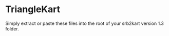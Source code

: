 # TriangleKart

Simply extract or paste these files into the root of your srb2kart version 1.3 folder.
